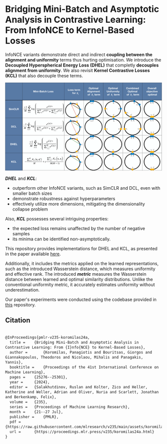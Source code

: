 # Bridging Mini-Batch and Asymptotic Analysis in Contrastive Learning: From InfoNCE to Kernel-Based Losses


InfoNCE variants demonstrate direct and indirect **coupling between the alignment and uniformity** terms thus hurting optimisation. We introduce the **Decoupled Hyperspherical Energy Loss (DHEL)** that completly **decouples alignment from uniformity**. We also revisit **Kernel Contrastive Losses (KCL)** that also decouple these terms. 


![](./figures/DHEL.png)

**_DHEL_** and **_KCL_**:
- outperform other InfoNCE variants, such as SimCLR and DCL, even with smaller batch sizes
- demonstrate robustness against hyperparameters
- effectively utilize more dimensions, mitigating the dimensionality collapse problem

Also, **_KCL_** possesses several intriguing properties:
- the expected loss remains unaffected by the number of negative samples
- its minima can be identified non-asymptotically.


This repository provides implementations for DHEL and KCL, as presented in the paper available [here](https://arxiv.org/abs/2405.18045). 

Additionally, it includes the metrics applied on the learned representations, such as the introduced Wasserstein distance, which measures uniformity and effective rank.
The introduced **_metric_** measures the Wasserstein distance between learned and optimal similarity distributions. Unlike the conventional uniformity metric, it accurately estimates uniformity without underestimation.

Our paper's experiments were conducted using the codebase provided in [this](https://github.com/AndrewAtanov/simclr-pytorch) repository.


## Citation

```

@InProceedings{pmlr-v235-koromilas24a,
  title = 	 {Bridging Mini-Batch and Asymptotic Analysis in Contrastive Learning: From {I}nfo{NCE} to Kernel-Based Losses},
  author =       {Koromilas, Panagiotis and Bouritsas, Giorgos and Giannakopoulos, Theodoros and Nicolaou, Mihalis and Panagakis, Yannis},
  booktitle = 	 {Proceedings of the 41st International Conference on Machine Learning},
  pages = 	 {25276--25301},
  year = 	 {2024},
  editor = 	 {Salakhutdinov, Ruslan and Kolter, Zico and Heller, Katherine and Weller, Adrian and Oliver, Nuria and Scarlett, Jonathan and Berkenkamp, Felix},
  volume = 	 {235},
  series = 	 {Proceedings of Machine Learning Research},
  month = 	 {21--27 Jul},
  publisher =    {PMLR},
  pdf = 	 {https://raw.githubusercontent.com/mlresearch/v235/main/assets/koromilas24a/koromilas24a.pdf},
  url = 	 {https://proceedings.mlr.press/v235/koromilas24a.html}
}
```
